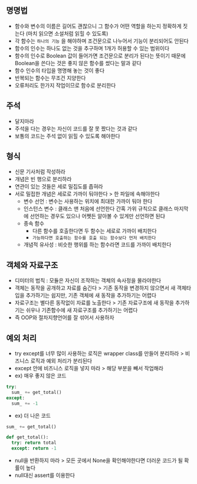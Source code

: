 ## 명명법
- 함수와 변수의 이름은 길어도 괜찮으니 그 함수가 어떤 역할을 하는지 정확하게 짓는다 (마치 읽으면 소설처럼 읽힐 수 있도록)
- 각 함수는 `하나의 기능` 을 해야하며 조건문으로 나누어서 기능이 분리되어도 안된다
- 함수의 인수는 하나도 없는 것을 추구하며 1개가 허용할 수 있는 범위이다
- 함수의 인수로 Boolean 값이 들어가면 조건문으로 분리가 된다는 뜻이기 때문에 Boolean을 쓴다는 것은 좋지 않은 함수를 썼다는 말과 같다
- 함수 인수의 타입을 명명해 놓는 것이 좋다
- 반복되는 함수는 무조건 지양한다
- 오류처리도 한가지 작업이므로 함수로 분리한다

## 주석
- 달지마라
- 주석을 다는 경우는 자신이 코드를 잘 못 짰다는 것과 같다
- 보통의 코드는 주석 없이 읽힐 수 있도록 해야한다

## 형식
- 신문 기사처럼 작성하라
- 개념은 빈 행으로 분리하라
- 연관이 있는 것들은 세로 밀집도를 좁혀라
- 서로 밀접한 개념은 세로로 가까이 둬야한다 > 한 파일에 속해야한다
  - 변수 선언 : 변수는 사용하는 위치에 최대한 가까이 둬야 한다
  - 인스턴스 변수 : 클래스 맨 처음에 선언한다 간혹 가위 규칙으로 클래스 마지막에 선언하는 경우도 있으나 어쩻든 알아볼 수 있게만 선언하면 된댜
  - 종속 함수
    - 다른 함수를 호출한다면 두 함수는 세로로 가까이 배치한다
    - `가능하다면 호출하는 함수를 호출 되는 함수보다 먼저 배치한다`
  - 개념적 유사성 : 비슷한 행위를 하는 함수라면 코드를 가까이 배치한다
  
## 객체와 자료구조
- 디미터의 법칙 : 모듈은 자신이 조작하는 객체의 속사정을 몰라야한다
- 객체는 동작을 공개하고 자료를 숨긴다 > 기존 동작을 변경하지 않으면서 새 객체타입을 추가하기는 쉽지만, 기존 객체에 새 동작을 추가하기는 어렵다
- 자료구조는 별다른 동작없이 자료를 노출한다 > 기존 자료구조에 새 동작을 추가하기는 쉬우나 기존함수에 새 자료구조를 추가하기는 어렵다
- 즉 OOP와 절차지향언어를 잘 섞어서 사용하자

## 예외 처리
- try except를 너무 많이 사용하는 로직은 wrapper class를 만들어 분리하라 > 비즈니스 로직과 예외 처리가 분리된다
- except 안에 비즈니스 로직을 넣지 마라 > 해당 부분을 빼서 작업해라
- ex) 매우 좋지 않은 코드
```python
try:
  sum_ += get_total()
except:
  sum_ += -1
```
- ex) 더 나은 코드
```python
sum_ += get_total()

def get_total():
  try: return total
  except: return -1
```
- null을 반환하지 마라 > 모든 곳에서 None을 확인해야한다면 더러운 코드가 될 확률이 높다
- null대신 assert를 이용한다
